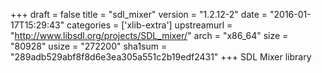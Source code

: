 +++
draft = false
title = "sdl_mixer"
version = "1.2.12-2"
date = "2016-01-17T15:29:43"
categories = ['xlib-extra']
upstreamurl = "http://www.libsdl.org/projects/SDL_mixer/"
arch = "x86_64"
size = "80928"
usize = "272200"
sha1sum = "289adb529abf8f8d6e3ea305a551c2b19edf2431"
+++
SDL Mixer library